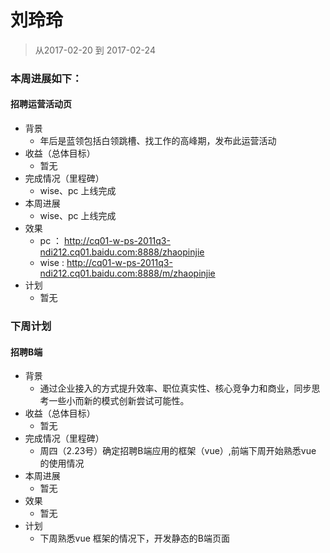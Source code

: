# 刘玲玲

> 从2017-02-20 到 2017-02-24

### 本周进展如下： 

#### 招聘运营活动页
- 背景
  - 年后是蓝领包括白领跳槽、找工作的高峰期，发布此运营活动
- 收益（总体目标）
    - 暂无
- 完成情况（里程碑）
	- wise、pc 上线完成
- 本周进展
    - wise、pc 上线完成
- 效果
	- pc ： http://cq01-w-ps-2011q3-ndi212.cq01.baidu.com:8888/zhaopinjie
	- wise : http://cq01-w-ps-2011q3-ndi212.cq01.baidu.com:8888/m/zhaopinjie
- 计划
    - 暂无

### 下周计划

#### 招聘B端 
- 背景
  - 通过企业接入的方式提升效率、职位真实性、核心竞争力和商业，同步思考一些小而新的模式创新尝试可能性。
- 收益（总体目标）
    - 暂无
- 完成情况（里程碑）
	- 周四（2.23号）确定招聘B端应用的框架（vue）,前端下周开始熟悉vue 的使用情况
- 本周进展
    - 暂无
- 效果
	- 暂无
- 计划
    - 下周熟悉vue 框架的情况下，开发静态的B端页面



